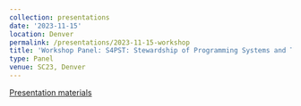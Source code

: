 ```yaml
---
collection: presentations
date: '2023-11-15'
location: Denver
permalink: /presentations/2023-11-15-workshop
title: 'Workshop Panel: S4PST: Stewardship of Programming Systems and Tools'
type: Panel
venue: SC23, Denver
---
```


[Presentation materials](https://sc23.conference-program.com/presentation/?id=miscp128&sess=sess432)
